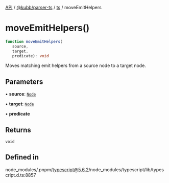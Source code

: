 [API](../../../../../packages.md) / [@kubb/parser-ts](../../../index.md) / [ts](../index.md) / moveEmitHelpers

# moveEmitHelpers()

```ts
function moveEmitHelpers(
   source, 
   target, 
   predicate): void
```

Moves matching emit helpers from a source node to a target node.

## Parameters

• **source**: [`Node`](../interfaces/Node.md)

• **target**: [`Node`](../interfaces/Node.md)

• **predicate**

## Returns

`void`

## Defined in

node\_modules/.pnpm/typescript@5.6.2/node\_modules/typescript/lib/typescript.d.ts:8857
